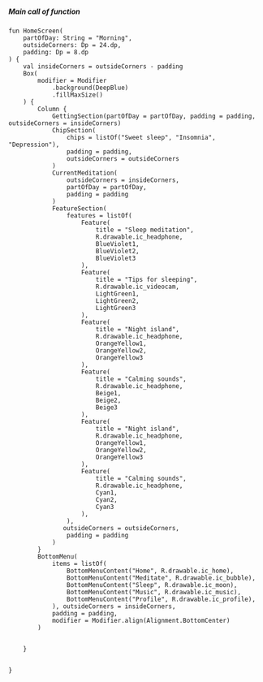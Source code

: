 ##### Main call of function 
	fun HomeScreen(  
	    partOfDay: String = "Morning",  
	    outsideCorners: Dp = 24.dp,  
	    padding: Dp = 8.dp  
	) {  
	    val insideCorners = outsideCorners - padding  
	    Box(  
	        modifier = Modifier  
	            .background(DeepBlue)  
	            .fillMaxSize()  
	    ) {  
	        Column {  
	            GettingSection(partOfDay = partOfDay, padding = padding, outsideCorners = insideCorners)  
	            ChipSection(  
	                chips = listOf("Sweet sleep", "Insomnia", "Depression"),  
	                padding = padding,  
	                outsideCorners = outsideCorners  
	            )  
	            CurrentMeditation(  
	                outsideCorners = insideCorners,  
	                partOfDay = partOfDay,  
	                padding = padding  
	            )  
	            FeatureSection(  
	                features = listOf(  
	                    Feature(  
	                        title = "Sleep meditation",  
	                        R.drawable.ic_headphone,  
	                        BlueViolet1,  
	                        BlueViolet2,  
	                        BlueViolet3  
	                    ),  
	                    Feature(  
	                        title = "Tips for sleeping",  
	                        R.drawable.ic_videocam,  
	                        LightGreen1,  
	                        LightGreen2,  
	                        LightGreen3  
	                    ),  
	                    Feature(  
	                        title = "Night island",  
	                        R.drawable.ic_headphone,  
	                        OrangeYellow1,  
	                        OrangeYellow2,  
	                        OrangeYellow3  
	                    ),  
	                    Feature(  
	                        title = "Calming sounds",  
	                        R.drawable.ic_headphone,  
	                        Beige1,  
	                        Beige2,  
	                        Beige3  
	                    ),  
	                    Feature(  
	                        title = "Night island",  
	                        R.drawable.ic_headphone,  
	                        OrangeYellow1,  
	                        OrangeYellow2,  
	                        OrangeYellow3  
	                    ),  
	                    Feature(  
	                        title = "Calming sounds",  
	                        R.drawable.ic_headphone,  
	                        Cyan1,  
	                        Cyan2,  
	                        Cyan3  
	                    ),  
	                ),  
	               outsideCorners = outsideCorners,  
	                padding = padding  
	            )  
	        }  
	        BottomMenu(  
	            items = listOf(  
	                BottomMenuContent("Home", R.drawable.ic_home),  
	                BottomMenuContent("Meditate", R.drawable.ic_bubble),  
	                BottomMenuContent("Sleep", R.drawable.ic_moon),  
	                BottomMenuContent("Music", R.drawable.ic_music),  
	                BottomMenuContent("Profile", R.drawable.ic_profile),  
	            ), outsideCorners = insideCorners,  
	            padding = padding,  
	            modifier = Modifier.align(Alignment.BottomCenter)  
	        )  
	  
	  
	    }  
	  
	  
	}

##### 